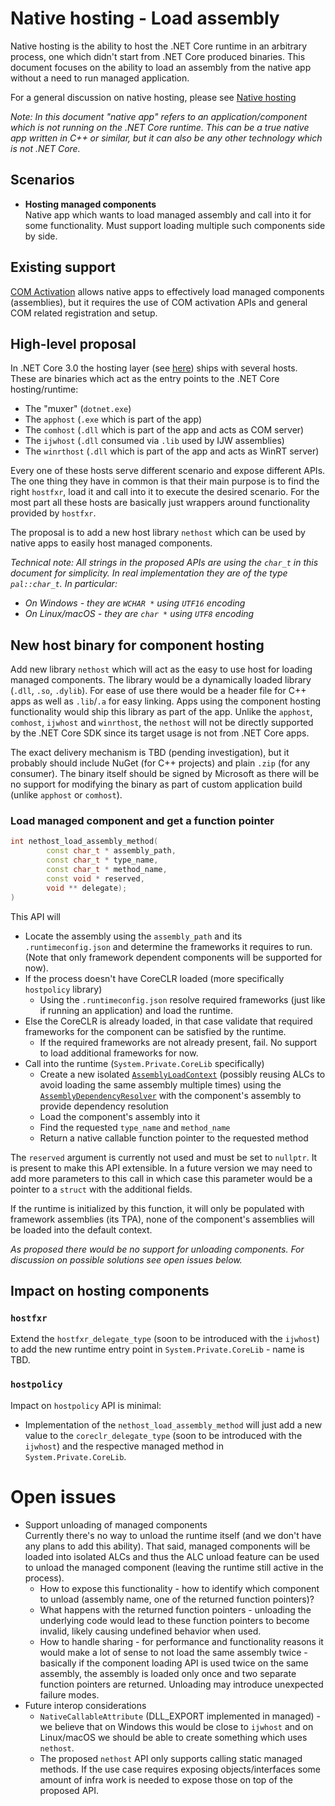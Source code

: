 # Native hosting - Load assembly

Native hosting is the ability to host the .NET Core runtime in an arbitrary process, one which didn't start from .NET Core produced binaries. This document focuses on the ability to load an assembly from the native app without a need to run managed application.

For a general discussion on native hosting, please see [Native hosting](native-hosting.md)

*Note: In this document "native app" refers to an application/component which is not running on the .NET Core runtime. This can be a true native app written in C++ or similar, but it can also be any other technology which is not .NET Core.*


## Scenarios
* **Hosting managed components**  
Native app which wants to load managed assembly and call into it for some functionality. Must support loading multiple such components side by side.


## Existing support
[COM Activation](COM-activation.md) allows native apps to effectively load managed components (assemblies), but it requires the use of COM activation APIs and general COM related registration and setup.


## High-level proposal
In .NET Core 3.0 the hosting layer (see [here](https://github.com/dotnet/core-setup/blob/master/Documentation/design-docs/host-components.md)) ships with several hosts. These are binaries which act as the entry points to the .NET Core hosting/runtime:
* The "muxer" (`dotnet.exe`)
* The `apphost` (`.exe` which is part of the app)
* The `comhost` (`.dll` which is part of the app and acts as COM server)
* The `ijwhost` (`.dll` consumed via `.lib` used by IJW assemblies)
* The `winrthost` (`.dll` which is part of the app and acts as WinRT server)

Every one of these hosts serve different scenario and expose different APIs. The one thing they have in common is that their main purpose is to find the right `hostfxr`, load it and call into it to execute the desired scenario. For the most part all these hosts are basically just wrappers around functionality provided by `hostfxr`.

The proposal is to add a new host library `nethost` which can be used by native apps to easily host managed components.

*Technical note: All strings in the proposed APIs are using the `char_t` in this document for simplicity. In real implementation they are of the type `pal::char_t`. In particular:*
* *On Windows - they are `WCHAR *` using `UTF16` encoding*
* *On Linux/macOS - they are `char *` using `UTF8` encoding*


## New host binary for component hosting
Add new library `nethost` which will act as the easy to use host for loading managed components.
The library would be a dynamically loaded library (`.dll`, `.so`, `.dylib`). For ease of use there would be a header file for C++ apps as well as `.lib`/`.a` for easy linking.
Apps using the component hosting functionality would ship this library as part of the app. Unlike the `apphost`, `comhost`, `ijwhost` and `winrthost`, the `nethost` will not be directly supported by the .NET Core SDK since its target usage is not from .NET Core apps.

The exact delivery mechanism is TBD (pending investigation), but it probably should include NuGet (for C++ projects) and plain `.zip` (for any consumer). The binary itself should be signed by Microsoft as there will be no support for modifying the binary as part of custom application build (unlike `apphost` or `comhost`).

### Load managed component and get a function pointer
``` C++
int nethost_load_assembly_method(
        const char_t * assembly_path,
        const char_t * type_name,
        const char_t * method_name,
        const void * reserved,
        void ** delegate);
)
```
This API will
* Locate the assembly using the `assembly_path` and its `.runtimeconfig.json` and determine the frameworks it requires to run. (Note that only framework dependent components will be supported for now).
* If the process doesn't have CoreCLR loaded (more specifically `hostpolicy` library)
  * Using the `.runtimeconfig.json` resolve required frameworks (just like if running an application) and load the runtime.
* Else the CoreCLR is already loaded, in that case validate that required frameworks for the component can be satisfied by the runtime.
  * If the required frameworks are not already present, fail. No support to load additional frameworks for now.
* Call into the runtime (`System.Private.CoreLib` specifically)
  * Create a new isolated [`AssemblyLoadContext`](https://docs.microsoft.com/en-us/dotnet/api/system.runtime.loader.assemblyloadcontext?view=netcore-3.0) (possibly reusing ALCs to avoid loading the same assembly multiple times) using the [`AssemblyDependencyResolver`](https://docs.microsoft.com/en-us/dotnet/api/system.runtime.loader.assemblydependencyresolver?view=netcore-3.0) with the component's assembly to provide dependency resolution
  * Load the component's assembly into it
  * Find the requested `type_name` and `method_name`
  * Return a native callable function pointer to the requested method

The `reserved` argument is currently not used and must be set to `nullptr`. It is present to make this API extensible. In a future version we may need to add more parameters to this call in which case this parameter would be a pointer to a `struct` with the additional fields.

If the runtime is initialized by this function, it will only be populated with framework assemblies (its TPA), none of the component's assemblies will be loaded into the default context.

*As proposed there would be no support for unloading components. For discussion on possible solutions see open issues below.*


## Impact on hosting components

### `hostfxr`
Extend the `hostfxr_delegate_type` (soon to be introduced with the `ijwhost`) to add the new runtime entry point in `System.Private.CoreLib` - name is TBD.

### `hostpolicy`
Impact on `hostpolicy` API is minimal:
* Implementation of the `nethost_load_assembly_method` will just add a new value to the `coreclr_delegate_type` (soon to be introduced with the `ijwhost`) and the respective managed method in `System.Private.CoreLib`.

# Open issues
* Support unloading of managed components  
Currently there's no way to unload the runtime itself (and we don't have any plans to add this ability). That said, managed components will be loaded into isolated ALCs and thus the ALC unload feature can be used to unload the managed component (leaving the runtime still active in the process).
  * How to expose this functionality - how to identify which component to unload (assembly name, one of the returned function pointers)?
  * What happens with the returned function pointers - unloading the underlying code would lead to these function pointers to become invalid, likely causing undefined behavior when used.
  * How to handle sharing - for performance and functionality reasons it would make a lot of sense to not load the same assembly twice - basically if the component loading API is used twice on the same assembly, the assembly is loaded only once and two separate function pointers are returned. Unloading may introduce unexpected failure modes.
* Future interop considerations
  * `NativeCallableAttribute` (DLL_EXPORT implemented in managed) - we believe that on Windows this would be close to `ijwhost` and on Linux/macOS we should be able to create something which uses `nethost`.
  * The proposed `nethost` API only supports calling static managed methods. If the use case requires exposing objects/interfaces some amount of infra work is needed to expose those on top of the proposed API.
